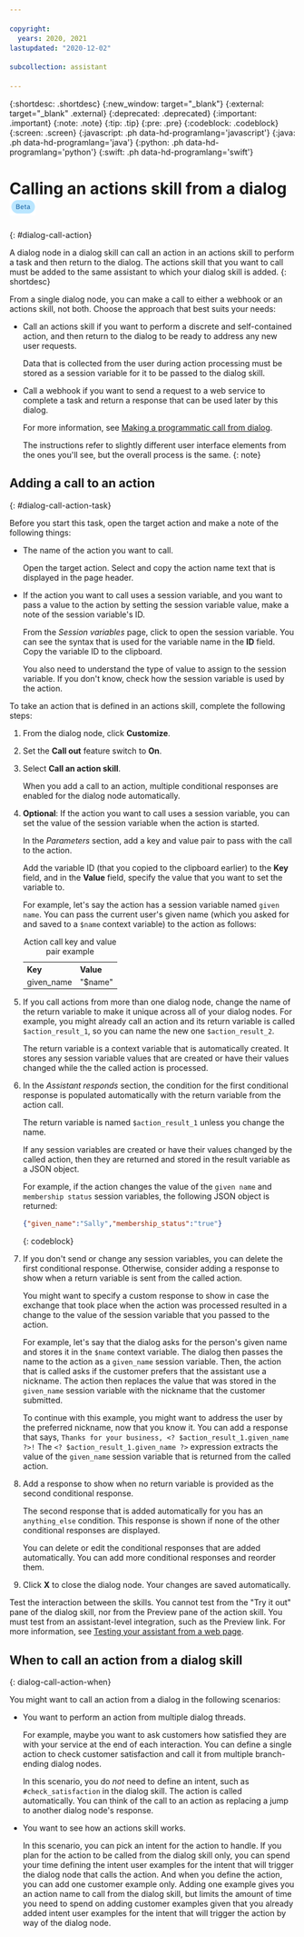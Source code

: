 ```yaml
---

copyright:
  years: 2020, 2021
lastupdated: "2020-12-02"

subcollection: assistant

---
```


{:shortdesc: .shortdesc}
{:new_window: target="_blank"}
{:external: target="_blank" .external}
{:deprecated: .deprecated}
{:important: .important}
{:note: .note}
{:tip: .tip}
{:pre: .pre}
{:codeblock: .codeblock}
{:screen: .screen}
{:javascript: .ph data-hd-programlang='javascript'}
{:java: .ph data-hd-programlang='java'}
{:python: .ph data-hd-programlang='python'}
{:swift: .ph data-hd-programlang='swift'}

# Calling an actions skill from a dialog ![Beta](images/beta.png)
{: #dialog-call-action}

A dialog node in a dialog skill can call an action in an actions skill to perform a task and then return to the dialog. The actions skill that you want to call must be added to the same assistant to which your dialog skill is added.
{: shortdesc}

From a single dialog node, you can make a call to either a webhook or an actions skill, not both. Choose the approach that best suits your needs:

- Call an actions skill if you want to perform a discrete and self-contained action, and then return to the dialog to be ready to address any new user requests. 

  Data that is collected from the user during action processing must be stored as a session variable for it to be passed to the dialog skill.

- Call a webhook if you want to send a request to a web service to complete a task and return a response that can be used later by this dialog. 

  For more information, see [Making a programmatic call from dialog](/docs/assistant?topic=assistant-dialog-webhooks). 
  
  The instructions refer to slightly different user interface elements from the ones you'll see, but the overall process is the same.
  {: note}

## Adding a call to an action
{: #dialog-call-action-task}

Before you start this task, open the target action and make a note of the following things:

- The name of the action you want to call. 

  Open the target action. Select and copy the action name text that is displayed in the page header.
- If the action you want to call uses a session variable, and you want to pass a value to the action by setting the session variable value, make a note of the session variable's ID.

  From the *Session variables* page, click to open the session variable. You can see the syntax that is used for the variable name in the **ID** field. Copy the variable ID to the clipboard. 
  
  You also need to understand the type of value to assign to the session variable. If you don't know, check how the session variable is used by the action.

To take an action that is defined in an actions skill, complete the following steps:

1.  From the dialog node, click **Customize**.
1.  Set the **Call out** feature switch to **On**.
1.  Select **Call an action skill**.

    When you add a call to an action, multiple conditional responses are enabled for the dialog node automatically.
1.  **Optional**: If the action you want to call uses a session variable, you can set the value of the session variable when the action is started.

    In the *Parameters* section, add a key and value pair to pass with the call to the action.

    Add the variable ID (that you copied to the clipboard earlier) to the **Key** field, and in the **Value** field, specify the value that you want to set the variable to.
    
    For example, let's say the action has a session variable named `given name`. You can pass the current user's given name (which you asked for and saved to a `$name` context variable) to the action as follows:

    <table>
      <caption>Action call key and value pair example</caption>
      <tr>
        <th>Key</th>
        <th>Value</th>
      </tr>
      <tr>
        <td>given_name</td>
        <td>"$name"</td>
      </tr>
    </table>

1.  If you call actions from more than one dialog node, change the name of the return variable to make it unique across all of your dialog nodes. For example, you might already call an action and its return variable is called `$action_result_1`, so you can name the new one `$action_result_2`.

    The return variable is a context variable that is automatically created. It stores any session variable values that are created or have their values changed while the the called action is processed.

1.  In the *Assistant responds* section, the condition for the first conditional response is populated automatically with the return variable from the action call.

    The return variable is named `$action_result_1` unless you change the name. 
    
    If any session variables are created or have their values changed by the called action, then they are returned and stored in the result variable as a JSON object. 

    For example, if the action changes the value of the `given name` and `membership status` session variables, the following JSON object is returned:

    ```json
    {"given_name":"Sally","membership_status":"true"}
    ```
    {: codeblock}

1.  If you don't send or change any session variables, you can delete the first conditional response. Otherwise, consider adding a response to show when a return variable is sent from the called action.

    You might want to specify a custom response to show in case the exchange that took place when the action was processed resulted in a change to the value of the session variable that you passed to the action.
    
    For example, let's say that the dialog asks for the person's given name and stores it in the `$name` context variable. The dialog then passes the name to the action as a `given_name` session variable. Then, the action that is called asks if the customer prefers that the assistant use a nickname. The action then replaces the value that was stored in the `given_name` session variable with the nickname that the customer submitted.

    To continue with this example, you might want to address the user by the preferred nickname, now that you know it. You can add a response that says, `Thanks for your business, <? $action_result_1.given_name ?>!` The `<? $action_result_1.given_name ?>` expression extracts the value of the `given_name` session variable that is returned from the called action.
1.  Add a response to show when no return variable is provided as the second conditional response.

    The second response that is added automatically for you has an `anything_else` condition. This response is shown if none of the other conditional responses are displayed. 

    You can delete or edit the conditional responses that are added automatically. You can add more conditional responses and reorder them.

1.  Click **X** to close the dialog node. Your changes are saved automatically.

Test the interaction between the skills. You cannot test from the "Try it out" pane of the dialog skill, nor from the Preview pane of the action skill. You must test from an assistant-level integration, such as the Preview link. For more information, see [Testing your assistant from a web page](/docs/assistant?topic=assistant-deploy-web-link).

## When to call an action from a dialog skill
{: dialog-call-action-when}

You might want to call an action from a dialog in the following scenarios:

- You want to perform an action from multiple dialog threads. 

  For example, maybe you want to ask customers how satisfied they are with your service at the end of each interaction. You can define a single action to check customer satisfaction and call it from multiple branch-ending dialog nodes.

  In this scenario, you do *not* need to define an intent, such as `#check_satisfaction` in the dialog skill. The action is called automatically. You can think of the call to an action as replacing a jump to another dialog node's response.

- You want to see how an actions skill works. 

  In this scenario, you can pick an intent for the action to handle. If you plan for the action to be called from the dialog skill only, you can spend your time defining the intent user examples for the intent that will trigger the dialog node that calls the action. And when you define the action, you can add one customer example only. Adding one example gives you an action name to call from the dialog skill, but limits the amount of time you need to spend on adding customer examples given that you already added intent user examples for the intent that will trigger the action by way of the dialog node.
